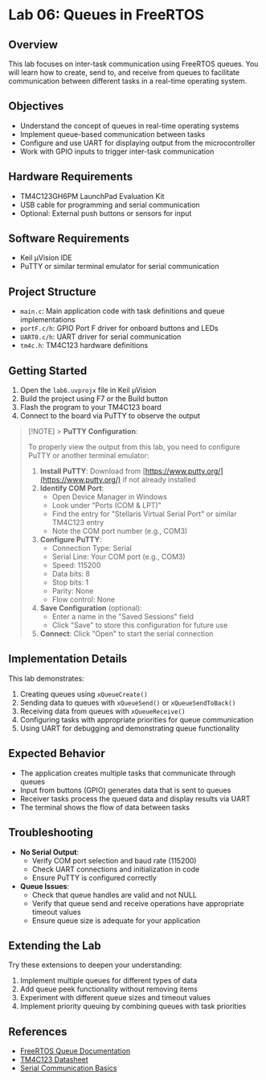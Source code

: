 # Lab 06: Queues in FreeRTOS

## Overview

This lab focuses on inter-task communication using FreeRTOS queues. You will learn how to create, send to, and receive from queues to facilitate communication between different tasks in a real-time operating system.

## Objectives

- Understand the concept of queues in real-time operating systems
- Implement queue-based communication between tasks
- Configure and use UART for displaying output from the microcontroller
- Work with GPIO inputs to trigger inter-task communication

## Hardware Requirements

- TM4C123GH6PM LaunchPad Evaluation Kit
- USB cable for programming and serial communication
- Optional: External push buttons or sensors for input

## Software Requirements

- Keil µVision IDE
- PuTTY or similar terminal emulator for serial communication

## Project Structure

- `main.c`: Main application code with task definitions and queue implementations
- `portF.c/h`: GPIO Port F driver for onboard buttons and LEDs
- `UART0.c/h`: UART driver for serial communication
- `tm4c.h`: TM4C123 hardware definitions

## Getting Started

1. Open the `lab6.uvprojx` file in Keil µVision
2. Build the project using F7 or the Build button
3. Flash the program to your TM4C123 board
4. Connect to the board via PuTTY to observe the output

> [!NOTE] > **PuTTY Configuration**:
>
> To properly view the output from this lab, you need to configure PuTTY or another terminal emulator:
>
> 1. **Install PuTTY**: Download from [https://www.putty.org/](https://www.putty.org/) if not already installed
> 2. **Identify COM Port**:
>    - Open Device Manager in Windows
>    - Look under "Ports (COM & LPT)"
>    - Find the entry for "Stellaris Virtual Serial Port" or similar TM4C123 entry
>    - Note the COM port number (e.g., COM3)
> 3. **Configure PuTTY**:
>    - Connection Type: Serial
>    - Serial Line: Your COM port (e.g., COM3)
>    - Speed: 115200
>    - Data bits: 8
>    - Stop bits: 1
>    - Parity: None
>    - Flow control: None
> 4. **Save Configuration** (optional):
>    - Enter a name in the "Saved Sessions" field
>    - Click "Save" to store this configuration for future use
> 5. **Connect**: Click "Open" to start the serial connection

## Implementation Details

This lab demonstrates:

1. Creating queues using `xQueueCreate()`
2. Sending data to queues with `xQueueSend()` or `xQueueSendToBack()`
3. Receiving data from queues with `xQueueReceive()`
4. Configuring tasks with appropriate priorities for queue communication
5. Using UART for debugging and demonstrating queue functionality

## Expected Behavior

- The application creates multiple tasks that communicate through queues
- Input from buttons (GPIO) generates data that is sent to queues
- Receiver tasks process the queued data and display results via UART
- The terminal shows the flow of data between tasks

## Troubleshooting

- **No Serial Output**:
  - Verify COM port selection and baud rate (115200)
  - Check UART connections and initialization in code
  - Ensure PuTTY is configured correctly
- **Queue Issues**:
  - Check that queue handles are valid and not NULL
  - Verify that queue send and receive operations have appropriate timeout values
  - Ensure queue size is adequate for your application

## Extending the Lab

Try these extensions to deepen your understanding:

1. Implement multiple queues for different types of data
2. Add queue peek functionality without removing items
3. Experiment with different queue sizes and timeout values
4. Implement priority queuing by combining queues with task priorities

## References

- [FreeRTOS Queue Documentation](https://www.freertos.org/Embedded-RTOS-Queues.html)
- [TM4C123 Datasheet](https://www.ti.com/lit/ds/symlink/tm4c123gh6pm.pdf)
- [Serial Communication Basics](https://www.analog.com/en/analog-dialogue/articles/uart-a-hardware-communication-protocol.html)
